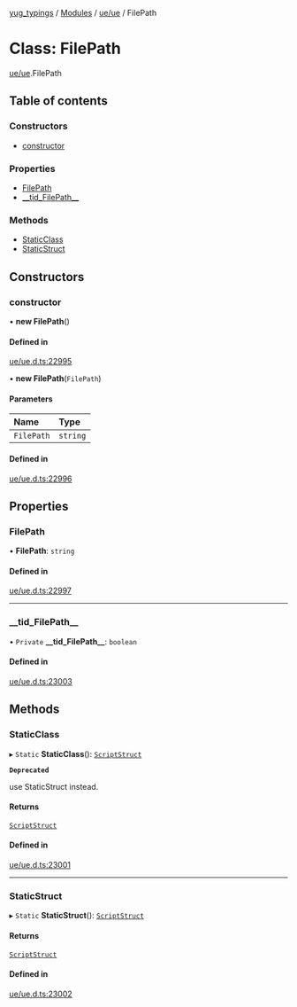 [yug_typings](../README.md) / [Modules](../modules.md) / [ue/ue](../modules/ue_ue.md) / FilePath

# Class: FilePath

[ue/ue](../modules/ue_ue.md).FilePath

## Table of contents

### Constructors

- [constructor](ue_ue.FilePath.md#constructor)

### Properties

- [FilePath](ue_ue.FilePath.md#filepath)
- [\_\_tid\_FilePath\_\_](ue_ue.FilePath.md#__tid_filepath__)

### Methods

- [StaticClass](ue_ue.FilePath.md#staticclass)
- [StaticStruct](ue_ue.FilePath.md#staticstruct)

## Constructors

### constructor

• **new FilePath**()

#### Defined in

[ue/ue.d.ts:22995](https://github.com/YugMetaverse/yug_typings/blob/b7d9b19/ue/ue.d.ts#L22995)

• **new FilePath**(`FilePath`)

#### Parameters

| Name | Type |
| :------ | :------ |
| `FilePath` | `string` |

#### Defined in

[ue/ue.d.ts:22996](https://github.com/YugMetaverse/yug_typings/blob/b7d9b19/ue/ue.d.ts#L22996)

## Properties

### FilePath

• **FilePath**: `string`

#### Defined in

[ue/ue.d.ts:22997](https://github.com/YugMetaverse/yug_typings/blob/b7d9b19/ue/ue.d.ts#L22997)

___

### \_\_tid\_FilePath\_\_

• `Private` **\_\_tid\_FilePath\_\_**: `boolean`

#### Defined in

[ue/ue.d.ts:23003](https://github.com/YugMetaverse/yug_typings/blob/b7d9b19/ue/ue.d.ts#L23003)

## Methods

### StaticClass

▸ `Static` **StaticClass**(): [`ScriptStruct`](ue_ue.ScriptStruct.md)

**`Deprecated`**

use StaticStruct instead.

#### Returns

[`ScriptStruct`](ue_ue.ScriptStruct.md)

#### Defined in

[ue/ue.d.ts:23001](https://github.com/YugMetaverse/yug_typings/blob/b7d9b19/ue/ue.d.ts#L23001)

___

### StaticStruct

▸ `Static` **StaticStruct**(): [`ScriptStruct`](ue_ue.ScriptStruct.md)

#### Returns

[`ScriptStruct`](ue_ue.ScriptStruct.md)

#### Defined in

[ue/ue.d.ts:23002](https://github.com/YugMetaverse/yug_typings/blob/b7d9b19/ue/ue.d.ts#L23002)
